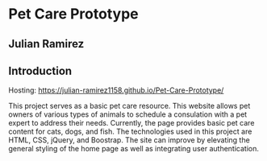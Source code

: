 # Pet Care Prototype
## Julian Ramirez

## Introduction

Hosting: https://julian-ramirez1158.github.io/Pet-Care-Prototype/

This project serves as a basic pet care resource. This website allows pet owners of various types of animals to schedule a consulation with a pet expert to address their needs. Currently, the page provides basic pet care content for cats, dogs, and fish. The technologies used in this project are HTML, CSS, jQuery, and Boostrap. The site can improve by elevating the general styling of the home page as well as integrating user authentication.